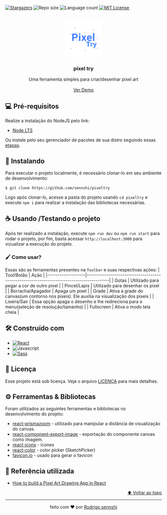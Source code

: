 [stars-shield]: https://img.shields.io/github/stars/sennshi/pixeltry.svg?style=for-the-badge
[stars-url]: https://github.com/sennshi/pixeltry/stargazers
[license-shield]: https://img.shields.io/github/license/sennshi/pixeltry.svg?style=for-the-badge
[license-url]: https://github.com/sennshi/pixeltry/blob/master/LICENSE.txt
[repo-size-shield]: https://img.shields.io/github/repo-size/sennshi/pixeltry?style=for-the-badge
[language-count-shield]: https://img.shields.io/github/languages/count/sennshi/pixeltry?style=for-the-badge

<a name="readme-top"></a>

[![Stargazers][stars-shield]][stars-url]
![Repo size][repo-size-shield]
![Language count][language-count-shield]
[![MIT License][license-shield]][license-url]

<br />
<div align="center">
  <a href="https://github.com/github_username/repo_name">
    <img src="images/logo.png" alt="Logo" width="120" height="120">
  </a>
<h3 align="center">pixel try</h3>
  <p align="center">
    Uma ferramenta simples para criar/desenhar pixel art
    <br /><br />
    <a href="https://sennshi.github.io/pixeltry/">Ver Demo</a>
  </p>
</div>

## 💻 Pré-requisitos
Realize a instalação do NodeJS pelo link:
- [Node LTS](https://nodejs.org/en/)

Ou instale pelo seu gerenciador de pacotes de sua distro seguindo essas [etapas](https://nodejs.org/en/download/package-manager/).

## 🚀 Instalando 
Para executar o projeto localmente, é necessário clonar-lo em seu ambiente de desenvolvimento:
```
$ git clone https://github.com/sennshi/pixeltry
```
Logo após clonar-lo, acesse a pasta do projeto usando `cd pixeltry` e execute `npm i` para realizar a instalação das bibliotecas necessárias.

## ☕ Usando /Testando o projeto
Após ter realizado a instalação, execute `npm run dev` ou `npm run start` para rodar o projeto,
por fim, basta acessar `http://localhost:3000` para vizualizar a execução do projeto.

### 🖌️ Como usar?
Essas são as ferramentas presentes na `Toolbar` e suas respectivas ações:
| Tool/Botão        | Ação                                                                                    |
|-------------------|-----------------------------------------------------------------------------------------|
| Gotas             | Utilizado para pegar a cor de outro pixel                                               |
| Pincel/Lapis      | Utilizado para desenhar os pixel                                                        |
| Borracha/Apagador | Apaga um pixel                                                                          |
| Grade             | Ativa a grade do canvas(um contorno nos pixeis). Ele auxilia na visualização dos pixeis |
| Lixeira/Sair      | Essa opção apaga o desenho e lhe redireciona para o menu(seleção de resolução/tamanho)  |
| Fullscreen        | Ativa o modo tela cheia                                                                 |

## 🛠️ Construído com

[react-badge]: https://img.shields.io/badge/React-20232A?style=for-the-badge&logo=react&logoColor=61DAFB
[sass-badge]: https://img.shields.io/badge/Sass-CC6699?style=for-the-badge&logo=sass&logoColor=white
[javascript-badge]: https://img.shields.io/badge/JavaScript-F7DF1E?style=for-the-badge&logo=javascript&logoColor=black

* [![React][react-badge]](https://reactjs.org/)
* ![Javascript][javascript-badge] 
* [![Sass][sass-badge]](https://sass-lang.com/)

## 📝 Licença

Esse projeto está sob licença. Veja o arquivo [LICENÇA](LICENSE) para mais detalhes.

## ⚙️ Ferramentas & Bibliotecas 
Foram utilizados as seguintes ferramentas e bibliotecas no desenvolvimento do projeto:
* [react-prismazoom](https://github.com/sylvaindubus/react-prismazoom) - utilizado para manipular a distância de visualização do canvas.
* [react-component-export-image](https://github.com/im-salman/react-component-export-image) - exportação do componente canvas como imagem.
* [react-icons](https://github.com/react-icons/react-icons) - ícones
* [react-color](https://github.com/casesandberg/react-color) - color picker (SketchPicker)
* [favicon.io](https://favicon.io/) - usado para gerar o favicon

## 🌱 Referência utilizada
- [How to build a Pixel Art Drawing App in React](https://aleksandarpopovic.com/How-to-build-a-Pixel-Art-Drawing-App-in-React/)

<div align="right">
  <a href="#readme-top">⬆ Voltar ao topo</a><br>
</div>

---

<div align="center">
  <p>feito com ❤️ por <a href="https://github.com/sennshi">Rodrigo sennshi</a></p>
</div>
